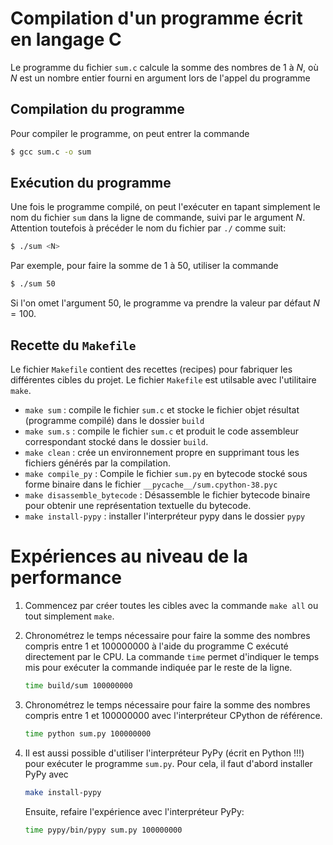 # Compilation d'un programme écrit en langage C

Le programme du fichier `sum.c` calcule la somme des nombres de 1 à $N$, où $N$
est un nombre entier fourni en argument lors de l'appel du programme

## Compilation du programme

Pour compiler le programme, on peut entrer la commande

```bash
$ gcc sum.c -o sum
```

## Exécution du programme

Une fois le programme compilé, on peut l'exécuter en tapant simplement le nom du
fichier `sum` dans la ligne de commande, suivi par le argument $N$. Attention
toutefois à précéder le nom du fichier par `./` comme suit:

```bash
$ ./sum <N>
```

Par exemple, pour faire la somme de $1$ à $50$, utiliser la commande

```bash
$ ./sum 50
```

Si l'on omet l'argument $50$, le programme va prendre la valeur par défaut $N =
100$.

## Recette du `Makefile`

Le fichier `Makefile` contient des recettes (recipes) pour fabriquer les
différentes cibles du projet. Le fichier `Makefile` est utilsable avec
l'utilitaire `make`.

- `make sum` : compile le fichier `sum.c` et stocke le fichier objet résultat
  (programme compilé) dans le dossier `build`
- `make sum.s` : compile le fichier `sum.c` et produit le code assembleur
  correspondant stocké dans le dossier `build`.
- `make clean` : crée un environnement propre en supprimant tous les fichiers
  générés par la compilation.
- `make compile_py` : Compile le fichier `sum.py` en bytecode stocké sous forme
  binaire dans le fichier `__pycache__/sum.cpython-38.pyc`
- `make disassemble_bytecode` : Désassemble le fichier bytecode binaire pour
  obtenir une représentation textuelle du bytecode.
- `make install-pypy` : installer l'interpréteur pypy dans le dossier `pypy`

# Expériences au niveau de la performance

1.  Commencez par créer toutes les cibles avec la commande `make all` ou tout
    simplement `make`.
 
1.  Chronométrez le temps nécessaire pour faire la somme des nombres compris
    entre 1 et 100000000 à l'aide du programme C exécuté directement par le CPU.
    La commande `time` permet d'indiquer le temps mis pour exécuter la commande
    indiquée par le reste de la ligne.

    ```bash
    time build/sum 100000000
    ```

1.  Chronométrez le temps nécessaire pour faire la somme des nombres compris
    entre 1 et 100000000 avec l'interpréteur CPython de référence.

    ```bash
    time python sum.py 100000000
    ```

1.  Il est aussi possible d'utiliser l'interpréteur PyPy (écrit en Python !!!)
    pour exécuter le programme `sum.py`. Pour cela, il faut d'abord installer
    PyPy avec

    ```bash
    make install-pypy
    ```

    Ensuite, refaire l'expérience avec l'interpréteur PyPy:

    ```bash
    time pypy/bin/pypy sum.py 100000000

